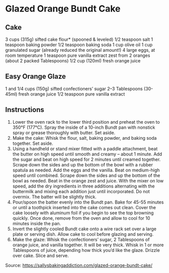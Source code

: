 # Glazed Orange Bundt Cake

## Cake
3 cups (315g) sifted cake flour* (spooned & leveled)
1/2 teaspoon salt
1 teaspoon baking powder
1/2 teaspoon baking soda
1 cup olive oil
1 cup granulated sugar (already reduced the original amount!)
4 large eggs, at room temperature
1 teaspoon pure vanilla extract
zest from 2 oranges (about 2 packed Tablespoons)
1/2 cup (120ml) fresh orange juice

## Easy Orange Glaze
1 and 1/4 cups (150g) sifted confectioners’ sugar
2–3 Tablespoons (30-45ml) fresh orange juice
1/2 teaspoon pure vanilla extract

## Instructions
1. Lower the oven rack to the lower third position and preheat the oven to 350°F (177°C). Spray the inside of a 10-inch Bundt pan with nonstick spray or grease thoroughly with butter. Set aside.
2. Make the cake: Whisk the flour, salt, baking powder, and baking soda together. Set aside.
3. Using a handheld or stand mixer fitted with a paddle attachment, beat the butter on high speed until smooth and creamy – about 1 minute. Add the sugar and beat on high speed for 2 minutes until creamed together. Scrape down the sides and up the bottom of the bowl with a rubber spatula as needed. Add the eggs and the vanilla. Beat on medium-high speed until combined. Scrape down the sides and up the bottom of the bowl as needed. Beat in the orange zest and juice. With the mixer on low speed, add the dry ingredients in three additions alternating with the buttermilk and mixing each addition just until incorporated. Do not overmix. The batter will be slightly thick.
4. Pour/spoon the batter evenly into the Bundt pan. Bake for 45-55 minutes or until a toothpick inserted into the cake comes out clean. Cover the cake loosely with aluminum foil if you begin to see the top browning quickly. Once done, remove from the oven and allow to cool for 10 minutes inside the pan.
5. Invert the slightly cooled Bundt cake onto a wire rack set over a large plate or serving dish. Allow cake to cool before glazing and serving.
6. Make the glaze: Whisk the confectioners’ sugar, 2 Tablespoons of orange juice, and vanilla together. It will be very thick. Whisk in 1 or more Tablespoons of juice, depending how thick you’d like the glaze. Drizzle over cake. Slice and serve.

Source: https://sallysbakingaddiction.com/glazed-orange-bundt-cake/
